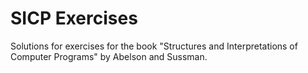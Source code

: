 # SICP Exercises

Solutions for exercises for the book
"Structures and Interpretations of Computer Programs"
by Abelson and Sussman.
